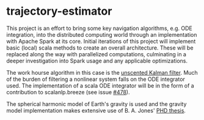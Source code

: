 # trajectory-estimator

This project is an effort to bring some key navigation algorithms, e.g. ODE integration, into the distributed computing world through an implementation with Apache Spark at its core. Initial iterations of this project will implement basic (local) scala methods to create an overall architecture. These will be replaced along the way with parallelized computations, culminating in a deeper investigation into Spark usage and any applicable optimizations.

The work hourse algorithm in this case is the [unscented Kalman filter](https://www.seas.harvard.edu/courses/cs281/papers/unscented.pdf). Much of the burden of filtering a nonlinear system falls on the ODE integrator used. The implementation of a scala ODE integrator will be in the form of a contribution to scalanlp.breeze (see issue [#478](https://github.com/scalanlp/breeze/issues/478)).

The spherical harmonic model of Earth's gravity is used and the gravity model implementation makes extensive use of B. A. Jones' [PHD thesis](http://ccar.colorado.edu/geryon/papers/Misc/bajones_phd.pdf).
